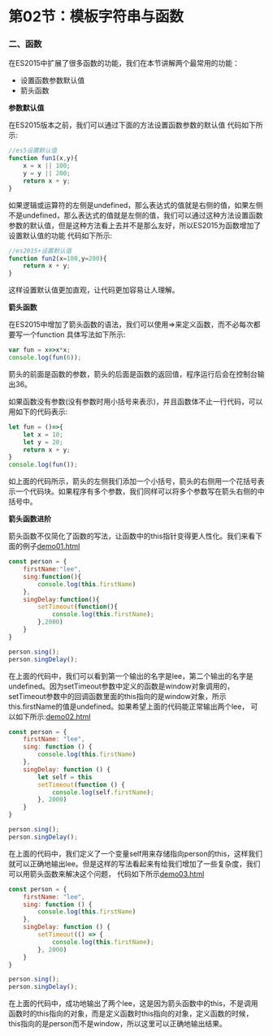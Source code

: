 # 第02节：模板字符串与函数



### 二、函数

在ES2015中扩展了很多函数的功能，我们在本节讲解两个最常用的功能：

* 设置函数参数默认值
* 箭头函数

**参数默认值**

在ES2015版本之前，我们可以通过下面的方法设置函数参数的默认值
代码如下所示:

``` js
//es5设置默认值
function fun1(x,y){
    x = x || 100;
    y = y || 200;
    return x + y;
}
```

如果逻辑或运算符的左侧是undefined，那么表达式的值就是右侧的值，如果左侧不是undefined，那么表达式的值就是左侧的值，我们可以通过这种方法设置函数参数的默认值，但是这种方法看上去并不是那么友好，所以ES2015为函数增加了设置默认值的功能
代码如下所示:

``` js
//es2015+设置默认值
function fun2(x=100,y=200){
    return x + y;
}
```

这样设置默认值更加直观，让代码更加容易让人理解。

**箭头函数**

在ES2015中增加了箭头函数的语法，我们可以使用=>来定义函数，而不必每次都要写一个function
具体写法如下所示:

``` js
var fun = x=>x*x;
console.log(fun(6));
```

箭头的前面是函数的参数，箭头的后面是函数的返回值，程序运行后会在控制台输出36。

如果函数没有参数(没有参数时用小括号来表示)，并且函数体不止一行代码，可以用如下的代码表示:

``` js
let fun = ()=>{
    let x = 10;
    let y = 20;
    return x + y;
}
console.log(fun());
```
如上面的代码所示，箭头的左侧我们添加一个小括号，箭头的右侧用一个花括号表示一个代码块。如果程序有多个参数，我们同样可以将多个参数写在箭头右侧的中括号中。

**箭头函数进阶**

箭头函数不仅简化了函数的写法，让函数中的this指针变得更人性化。我们来看下面的例子[demo01.html](https://github.com/xiaozhoulee/xiaozhou-examples/blob/master/04-ES2015%2B/%E7%AC%AC02%E8%8A%82%EF%BC%9AES2015%EF%BC%88%E4%BA%8C%EF%BC%89/demo01.html)

``` js
const person = {
    firstName:"lee",
    sing:function(){
        console.log(this.firstName)
    },
    singDelay:function(){
        setTimeout(function(){
            console.log(this.firstName);
        },2000)
    }
}

person.sing();
person.singDelay();
```

在上面的代码中，我们可以看到第一个输出的名字是lee，第二个输出的名字是undefined。因为setTimeout参数中定义的函数是window对象调用的，setTimeout参数中的回调函数里面的this指向的是window对象，所示this.firstName的值是undefined。如果希望上面的代码能正常输出两个lee，
可以如下所示:[demo02.html](https://github.com/xiaozhoulee/xiaozhou-examples/blob/master/04-ES2015%2B/%E7%AC%AC02%E8%8A%82%EF%BC%9AES2015%EF%BC%88%E4%BA%8C%EF%BC%89/demo02.html)

``` js
const person = {
    firstName: "lee",
    sing: function () {
        console.log(this.firstName)
    },
    singDelay: function () {
        let self = this
        setTimeout(function () {
            console.log(self.firstName);
        }, 2000)
    }
}

person.sing();
person.singDelay();
```

在上面的代码中，我们定义了一个变量self用来存储指向person的this，这样我们就可以正确地输出lee。但是这样的写法看起来有给我们增加了一些复杂度，我们可以用箭头函数来解决这个问题，
代码如下所示[demo03.html](https://github.com/xiaozhoulee/xiaozhou-examples/blob/master/04-ES2015%2B/%E7%AC%AC02%E8%8A%82%EF%BC%9AES2015%EF%BC%88%E4%BA%8C%EF%BC%89/demo03.html)

``` js
const person = {
    firstName: "lee",
    sing: function () {
        console.log(this.firstName)
    },
    singDelay: function () {
        setTimeout(() => {
            console.log(this.firstName);
        }, 2000)
    }
}

person.sing();
person.singDelay();
```

在上面的代码中，成功地输出了两个lee，这是因为箭头函数中的this，不是调用函数时的this指向的对象，而是定义函数时this指向的对象，定义函数的时候，this指向的是person而不是window，所以这里可以正确地输出结果。








